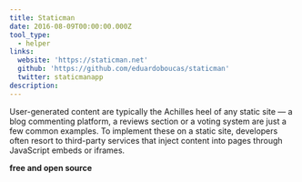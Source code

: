 ```yaml
---
title: Staticman
date: 2016-08-09T00:00:00.000Z
tool_type:
  - helper
links:
  website: 'https://staticman.net'
  github: 'https://github.com/eduardoboucas/staticman'
  twitter: staticmanapp
description:
---
```



User-generated content are typically the Achilles heel of any static site — a blog commenting platform, a reviews section or a voting system are just a few common examples. To implement these on a static site, developers often resort to third-party services that inject content into pages through JavaScript embeds or iframes.

**free and open source**